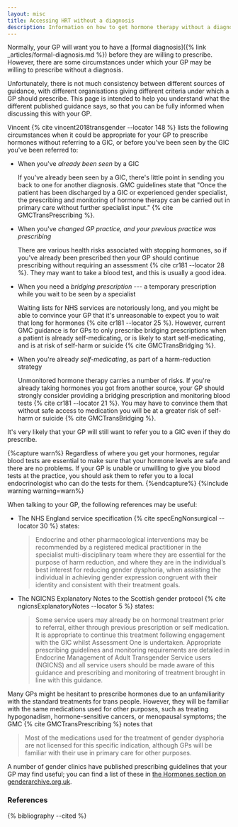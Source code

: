 ```yaml
---
layout: misc
title: Accessing HRT without a diagnosis 
description: Information on how to get hormone therapy without a diagnosis
---
```


Normally, your GP will want you to have a [formal diagnosis]({% link _articles/formal-diagnosis.md %}) before they are willing to prescribe. However, there are some circumstances under which your GP may be willing to prescribe without a diagnosis.

Unfortunately, there is not much consistency between different sources of guidance, with different organisations giving different criteria under which a GP should prescribe. This page is intended to help you understand what the different published guidance says, so that you can be fully informed when discussing this with your GP.

Vincent {% cite vincent2018transgender --locator 148 %} lists the following circumstances when it could be appropriate for your GP to prescribe hormones without referring to a GIC, or before you've been seen by the GIC you've been referred to:

- When you've *already been seen* by a GIC

  If you've already been seen by a GIC, there's little point in sending you back to one for another diagnosis. GMC guidelines state that "Once the patient has been discharged by a GIC or experienced gender specialist, the prescribing and monitoring of hormone therapy can be carried out in primary care without further specialist input." {% cite GMCTransPrescribing %}.
- When you've *changed GP practice, and your previous practice was prescribing*

  There are various health risks associated with stopping hormones, so if you've already been prescribed then your GP should continue prescribing without requiring an assessment {% cite cr181 --locator 28 %}. They may want to take a blood test, and this is usually a good idea.
- When you need a *bridging prescription* --- a temporary prescription while you wait to be seen by a specialist

  Waiting lists for NHS services are notoriously long, and you might be able to convince your GP that it's unreasonable to expect you to wait that long for hormones {% cite cr181 --locator 25 %}. However, current GMC guidance is for GPs to only prescribe bridging prescriptions when a patient is already self-medicating, or is likely to start self-medicating, and is at risk of self-harm or suicide {% cite GMCTransBridging %}.
- When you're already *self-medicating*, as part of a harm-reduction strategy

  Unmonitored hormone therapy carries a number of risks. If you're already taking hormones you got from another source, your GP should strongly consider providing a bridging prescription and monitoring blood tests {% cite cr181 --locator 21 %}. You may have to convince them that without safe access to medication you will be at a greater risk of self-harm or suicide {% cite GMCTransBridging %}.

It's very likely that your GP will still want to refer you to a GIC even if they do prescribe.

{%capture warn%}
Regardless of where you get your hormones, regular blood tests are essential to make sure that your hormone levels are safe and there are no problems. If your GP is unable or unwilling to give you blood tests at the practice, you should ask them to refer you to a local endocrinologist who can do the tests for them.
{%endcapture%}
{%include warning warning=warn%}

When talking to your GP, the following references may be useful:

- The NHS England service specification {% cite specEngNonsurgical --locator 30 %} states:

  > Endocrine and other pharmacological interventions may be recommended by a registered medical practitioner in the specialist multi-disciplinary team where they are essential for the purpose of harm reduction, and where they are in the individual’s best interest for reducing gender dysphoria, when assisting the individual in achieving gender expression congruent with their identity and consistent with their treatment goals.

- The NGICNS Explanatory Notes to the Scottish gender protocol {% cite ngicnsExplanatoryNotes --locator 5 %} states:

  > Some service users may already be on hormonal treatment prior to referral, either through previous prescription or self medication. It is appropriate to continue this treatment following engagement with the GIC whilst Assessment One is undertaken. Appropriate prescribing guidelines and monitoring requirements are detailed in Endocrine Management of Adult Transgender Service users (NGICNS) and all service users should be made aware of this guidance and prescribing and monitoring of treatment brought in line with this guidance.

Many GPs might be hesitant to prescribe hormones due to an unfamiliarity with the standard treatments for trans people. However, they will be familiar with the same medications used for other purposes, such as treating hypogonadism, hormone-sensitive cancers, or menopausal symptoms; the GMC {% cite GMCTransPrescribing %} notes that

> Most of the medications used for the treatment of gender dysphoria are not licensed for this specific indication, although GPs will be familiar with their use in primary care for other purposes.

A number of gender clinics have published prescribing guidelines that your GP may find useful; you can find a list of these in [the Hormones section on genderarchive.org.uk](https://genderarchive.org.uk/tag/hormones/). 

### References

{% bibliography --cited %}
